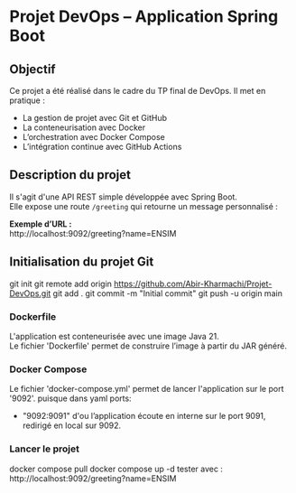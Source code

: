 
# Projet DevOps – Application Spring Boot

##  Objectif
Ce projet a été réalisé dans le cadre du TP final de DevOps. Il met en pratique :
- La gestion de projet avec Git et GitHub
- La conteneurisation avec Docker
- L’orchestration avec Docker Compose
- L’intégration continue avec GitHub Actions


## Description du projet

Il s'agit d'une API REST simple développée avec Spring Boot.  
Elle expose une route `/greeting` qui retourne un message personnalisé :

**Exemple d’URL :**  
http://localhost:9092/greeting?name=ENSIM

## Initialisation du projet Git

git init
git remote add origin https://github.com/Abir-Kharmachi/Projet-DevOps.git
git add .
git commit -m "Initial commit"
git push -u origin main


### Dockerfile
L'application est conteneurisée avec une image Java 21.  
Le fichier 'Dockerfile' permet de construire l’image à partir du JAR généré.

### Docker Compose
Le fichier 'docker-compose.yml' permet de lancer l'application sur le port '9092'.
puisque dans yaml
ports:
  - "9092:9091"
  d'ou l’application écoute en interne sur le port 9091, redirigé en local sur 9092.

### Lancer le projet

docker compose pull
docker compose up -d
tester avec :
http://localhost:9092/greeting?name=ENSIM